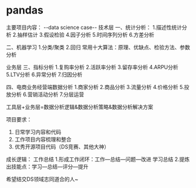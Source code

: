 # pandas
主要项目内容：
--data science case--
技术层
一、统计分析：
1.描述性统计分析
2.抽样估计
3.假设检验
4.因子分析
5.时间序列分析
6.方差分析

二、机器学习
1.分类/聚类
2.回归
常用十大算法：原理、优缺点、检验方法、参数分析

业务层
三、指标分析
1.复购率分析
2.活跃率分析
3.留存率分析
4.ARPU分析
5.LTV分析
6.异常分析
7.归因分析

四、电商业务经营端数据分析
1.商家分析
2.商品分析
3.流量分析
4.价格分析
5.投放分析
6.营销活动分析
7.分层运营

工具层+业务层=数据分析逻辑&数据分析策略&数据分析解决方案

项目要求：
1. 日常学习内容和代码
2. 工作项目内容梳理和整合
3. 优秀开源项目代码（DS竞赛、其他大神）

成长逻辑：
工作总结	1.形成工作闭环：工作—总结—问题—改进
学习总结	2.提炼出技能点：学习—总结—评分—提升

希望结交DS领域志同道合的人~



